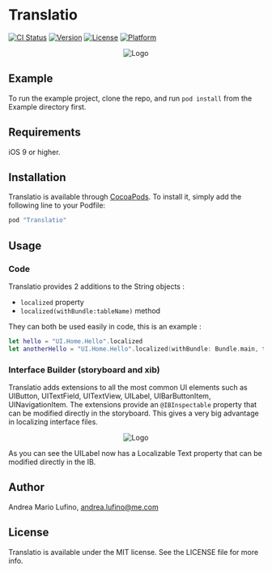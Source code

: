 # Translatio

[![CI Status](http://img.shields.io/travis/andrealufino/Translatio.svg?style=flat)](https://travis-ci.org/andrealufino/Translatio)
[![Version](https://img.shields.io/cocoapods/v/Translatio.svg?style=flat)](http://cocoapods.org/pods/Translatio)
[![License](https://img.shields.io/cocoapods/l/Translatio.svg?style=flat)](http://cocoapods.org/pods/Translatio)
[![Platform](https://img.shields.io/cocoapods/p/Translatio.svg?style=flat)](http://cocoapods.org/pods/Translatio)

<p align="center">
	<img src="http://i.imgur.com/rTGx92L.png" alt="Logo"/>
</p>

## Example

To run the example project, clone the repo, and run `pod install` from the Example directory first.

## Requirements

iOS 9 or higher.

## Installation

Translatio is available through [CocoaPods](http://cocoapods.org). To install
it, simply add the following line to your Podfile:

```ruby
pod "Translatio"
```

## Usage

### Code

Translatio provides 2 additions to the String objects :

- `localized` property
- `localized(withBundle:tableName)` method

They can both be used easily in code, this is an example :

```swift
let hello = "UI.Home.Hello".localized
let anotherHello = "UI.Home.Hello".localized(withBundle: Bundle.main, tableName: "Labels")
```

### Interface Builder (storyboard and xib)

Translatio adds extensions to all the most common UI elements such as UIButton, UITextField, UITextView, UILabel, UIBarButtonItem, UINavigationItem. The extensions provide an `@IBInspectable` property that can be modified directly in the storyboard. This gives a very big advantage in localizing interface files. 

<p align="center">
	<img src="http://i.imgur.com/CZcydWF.png" alt="Logo"/>
</p>

As you can see the UILabel now has a Localizable Text property that can be modified directly in the IB.

## Author

Andrea Mario Lufino, andrea.lufino@me.com

## License

Translatio is available under the MIT license. See the LICENSE file for more info.
